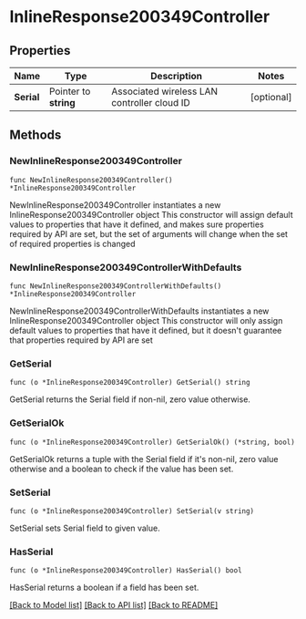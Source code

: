 # InlineResponse200349Controller

## Properties

Name | Type | Description | Notes
------------ | ------------- | ------------- | -------------
**Serial** | Pointer to **string** | Associated wireless LAN controller cloud ID | [optional] 

## Methods

### NewInlineResponse200349Controller

`func NewInlineResponse200349Controller() *InlineResponse200349Controller`

NewInlineResponse200349Controller instantiates a new InlineResponse200349Controller object
This constructor will assign default values to properties that have it defined,
and makes sure properties required by API are set, but the set of arguments
will change when the set of required properties is changed

### NewInlineResponse200349ControllerWithDefaults

`func NewInlineResponse200349ControllerWithDefaults() *InlineResponse200349Controller`

NewInlineResponse200349ControllerWithDefaults instantiates a new InlineResponse200349Controller object
This constructor will only assign default values to properties that have it defined,
but it doesn't guarantee that properties required by API are set

### GetSerial

`func (o *InlineResponse200349Controller) GetSerial() string`

GetSerial returns the Serial field if non-nil, zero value otherwise.

### GetSerialOk

`func (o *InlineResponse200349Controller) GetSerialOk() (*string, bool)`

GetSerialOk returns a tuple with the Serial field if it's non-nil, zero value otherwise
and a boolean to check if the value has been set.

### SetSerial

`func (o *InlineResponse200349Controller) SetSerial(v string)`

SetSerial sets Serial field to given value.

### HasSerial

`func (o *InlineResponse200349Controller) HasSerial() bool`

HasSerial returns a boolean if a field has been set.


[[Back to Model list]](../README.md#documentation-for-models) [[Back to API list]](../README.md#documentation-for-api-endpoints) [[Back to README]](../README.md)


